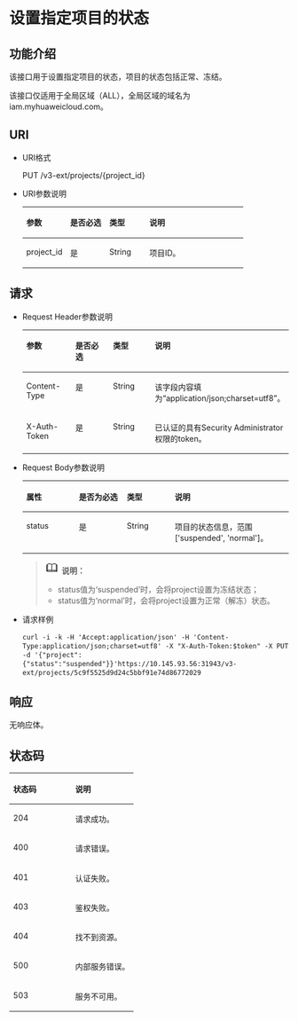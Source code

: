 # 设置指定项目的状态<a name="ZH-CN_TOPIC_0110485133"></a>

## 功能介绍<a name="section18319181453614"></a>

该接口用于设置指定项目的状态，项目的状态包括正常、冻结。

该接口仅适用于全局区域（ALL），全局区域的域名为iam.myhuaweicloud.com。

## URI<a name="section1032051453615"></a>

-   URI格式

    PUT /v3-ext/projects/\{project\_id\}


-   URI参数说明

    <a name="table1532018142366"></a>
    <table><thead align="left"><tr id="row103201149368"><th class="cellrowborder" valign="top" width="19.830000000000002%" id="mcps1.1.5.1.1"><p id="p1932041417367"><a name="p1932041417367"></a><a name="p1932041417367"></a>参数</p>
    </th>
    <th class="cellrowborder" valign="top" width="17.78%" id="mcps1.1.5.1.2"><p id="p1232071411368"><a name="p1232071411368"></a><a name="p1232071411368"></a>是否必选</p>
    </th>
    <th class="cellrowborder" valign="top" width="18.12%" id="mcps1.1.5.1.3"><p id="p832051411369"><a name="p832051411369"></a><a name="p832051411369"></a>类型</p>
    </th>
    <th class="cellrowborder" valign="top" width="44.269999999999996%" id="mcps1.1.5.1.4"><p id="p2320191423611"><a name="p2320191423611"></a><a name="p2320191423611"></a>说明</p>
    </th>
    </tr>
    </thead>
    <tbody><tr id="row183201814193615"><td class="cellrowborder" valign="top" width="19.830000000000002%" headers="mcps1.1.5.1.1 "><p id="p432071415365"><a name="p432071415365"></a><a name="p432071415365"></a>project_id</p>
    </td>
    <td class="cellrowborder" valign="top" width="17.78%" headers="mcps1.1.5.1.2 "><p id="p83202014163620"><a name="p83202014163620"></a><a name="p83202014163620"></a>是</p>
    </td>
    <td class="cellrowborder" valign="top" width="18.12%" headers="mcps1.1.5.1.3 "><p id="p3320161415362"><a name="p3320161415362"></a><a name="p3320161415362"></a>String</p>
    </td>
    <td class="cellrowborder" valign="top" width="44.269999999999996%" headers="mcps1.1.5.1.4 "><p id="p332091410362"><a name="p332091410362"></a><a name="p332091410362"></a>项目ID。</p>
    </td>
    </tr>
    </tbody>
    </table>


## 请求<a name="section132251415368"></a>

-   Request Header参数说明

    <a name="table3322161493613"></a>
    <table><thead align="left"><tr id="row11322131413615"><th class="cellrowborder" valign="top" width="19.688031196880313%" id="mcps1.1.5.1.1"><p id="p1432218149369"><a name="p1432218149369"></a><a name="p1432218149369"></a>参数</p>
    </th>
    <th class="cellrowborder" valign="top" width="17.98820117988201%" id="mcps1.1.5.1.2"><p id="p8322161443614"><a name="p8322161443614"></a><a name="p8322161443614"></a>是否必选</p>
    </th>
    <th class="cellrowborder" valign="top" width="17.958204179582044%" id="mcps1.1.5.1.3"><p id="p19322111433620"><a name="p19322111433620"></a><a name="p19322111433620"></a>类型</p>
    </th>
    <th class="cellrowborder" valign="top" width="44.36556344365563%" id="mcps1.1.5.1.4"><p id="p73221614143617"><a name="p73221614143617"></a><a name="p73221614143617"></a>说明</p>
    </th>
    </tr>
    </thead>
    <tbody><tr id="row113221514113620"><td class="cellrowborder" valign="top" width="19.688031196880313%" headers="mcps1.1.5.1.1 "><p id="p123221314183616"><a name="p123221314183616"></a><a name="p123221314183616"></a>Content-Type</p>
    </td>
    <td class="cellrowborder" valign="top" width="17.98820117988201%" headers="mcps1.1.5.1.2 "><p id="p15322181419363"><a name="p15322181419363"></a><a name="p15322181419363"></a>是</p>
    </td>
    <td class="cellrowborder" valign="top" width="17.958204179582044%" headers="mcps1.1.5.1.3 "><p id="p432215149367"><a name="p432215149367"></a><a name="p432215149367"></a>String</p>
    </td>
    <td class="cellrowborder" valign="top" width="44.36556344365563%" headers="mcps1.1.5.1.4 "><p id="p1332281419368"><a name="p1332281419368"></a><a name="p1332281419368"></a>该字段内容填为<span class="parmvalue" id="parmvalue3755423182317"><a name="parmvalue3755423182317"></a><a name="parmvalue3755423182317"></a>“application/json;charset=utf8”</span>。</p>
    </td>
    </tr>
    <tr id="row1332261493613"><td class="cellrowborder" valign="top" width="19.688031196880313%" headers="mcps1.1.5.1.1 "><p id="p113221814143614"><a name="p113221814143614"></a><a name="p113221814143614"></a>X-Auth-Token</p>
    </td>
    <td class="cellrowborder" valign="top" width="17.98820117988201%" headers="mcps1.1.5.1.2 "><p id="p8322714173618"><a name="p8322714173618"></a><a name="p8322714173618"></a>是</p>
    </td>
    <td class="cellrowborder" valign="top" width="17.958204179582044%" headers="mcps1.1.5.1.3 "><p id="p1322014123615"><a name="p1322014123615"></a><a name="p1322014123615"></a>String</p>
    </td>
    <td class="cellrowborder" valign="top" width="44.36556344365563%" headers="mcps1.1.5.1.4 "><p id="p2354060691653"><a name="p2354060691653"></a><a name="p2354060691653"></a>已认证的具有Security Administrator权限的token。</p>
    </td>
    </tr>
    </tbody>
    </table>

-   Request Body参数说明

    <a name="table2644112114413"></a>
    <table><thead align="left"><tr id="row964432117412"><th class="cellrowborder" valign="top" width="19.7%" id="mcps1.1.5.1.1"><p id="p764416211842"><a name="p764416211842"></a><a name="p764416211842"></a>属性</p>
    </th>
    <th class="cellrowborder" valign="top" width="18.060000000000002%" id="mcps1.1.5.1.2"><p id="p156441821741"><a name="p156441821741"></a><a name="p156441821741"></a>是否为必选</p>
    </th>
    <th class="cellrowborder" valign="top" width="17.97%" id="mcps1.1.5.1.3"><p id="p106441212047"><a name="p106441212047"></a><a name="p106441212047"></a>类型</p>
    </th>
    <th class="cellrowborder" valign="top" width="44.269999999999996%" id="mcps1.1.5.1.4"><p id="p176442215416"><a name="p176442215416"></a><a name="p176442215416"></a>说明</p>
    </th>
    </tr>
    </thead>
    <tbody><tr id="row1365942119417"><td class="cellrowborder" valign="top" width="19.7%" headers="mcps1.1.5.1.1 "><p id="p865922118416"><a name="p865922118416"></a><a name="p865922118416"></a>status</p>
    </td>
    <td class="cellrowborder" valign="top" width="18.060000000000002%" headers="mcps1.1.5.1.2 "><p id="p1265914211416"><a name="p1265914211416"></a><a name="p1265914211416"></a>是</p>
    </td>
    <td class="cellrowborder" valign="top" width="17.97%" headers="mcps1.1.5.1.3 "><p id="p1065902117414"><a name="p1065902117414"></a><a name="p1065902117414"></a>String</p>
    </td>
    <td class="cellrowborder" valign="top" width="44.269999999999996%" headers="mcps1.1.5.1.4 "><p id="p1065992116416"><a name="p1065992116416"></a><a name="p1065992116416"></a>项目的状态信息，范围['suspended', 'normal']。</p>
    </td>
    </tr>
    </tbody>
    </table>

    >![](public_sys-resources/icon-note.gif) **说明：**   
    >-   status值为‘suspended’时，会将project设置为冻结状态；  
    >-   status值为‘normal’时，会将project设置为正常（解冻）状态。  

-   请求样例

    ```
    curl -i -k -H 'Accept:application/json' -H 'Content-Type:application/json;charset=utf8' -X "X-Auth-Token:$token" -X PUT -d '{"project": {"status":"suspended"}}'https://10.145.93.56:31943/v3-ext/projects/5c9f5525d9d24c5bbf91e74d86772029
    ```


## 响应<a name="section1732319140365"></a>

无响应体。

## 状态码<a name="section20323151411368"></a>

<a name="table8323141453613"></a>
<table><thead align="left"><tr id="row932381403612"><th class="cellrowborder" valign="top" width="50%" id="mcps1.1.3.1.1"><p id="p14323514173615"><a name="p14323514173615"></a><a name="p14323514173615"></a>状态码</p>
</th>
<th class="cellrowborder" valign="top" width="50%" id="mcps1.1.3.1.2"><p id="p10323141463613"><a name="p10323141463613"></a><a name="p10323141463613"></a>说明</p>
</th>
</tr>
</thead>
<tbody><tr id="row132319142366"><td class="cellrowborder" valign="top" width="50%" headers="mcps1.1.3.1.1 "><p id="p16323714103613"><a name="p16323714103613"></a><a name="p16323714103613"></a>204</p>
</td>
<td class="cellrowborder" valign="top" width="50%" headers="mcps1.1.3.1.2 "><p id="p5323614133611"><a name="p5323614133611"></a><a name="p5323614133611"></a>请求成功。</p>
</td>
</tr>
<tr id="row43234147366"><td class="cellrowborder" valign="top" width="50%" headers="mcps1.1.3.1.1 "><p id="p1632321443618"><a name="p1632321443618"></a><a name="p1632321443618"></a>400</p>
</td>
<td class="cellrowborder" valign="top" width="50%" headers="mcps1.1.3.1.2 "><p id="p432310148363"><a name="p432310148363"></a><a name="p432310148363"></a>请求错误。</p>
</td>
</tr>
<tr id="row3323114113619"><td class="cellrowborder" valign="top" width="50%" headers="mcps1.1.3.1.1 "><p id="p832311411365"><a name="p832311411365"></a><a name="p832311411365"></a>401</p>
</td>
<td class="cellrowborder" valign="top" width="50%" headers="mcps1.1.3.1.2 "><p id="p14323121419361"><a name="p14323121419361"></a><a name="p14323121419361"></a>认证失败。</p>
</td>
</tr>
<tr id="row15323514113619"><td class="cellrowborder" valign="top" width="50%" headers="mcps1.1.3.1.1 "><p id="p13323131419361"><a name="p13323131419361"></a><a name="p13323131419361"></a>403</p>
</td>
<td class="cellrowborder" valign="top" width="50%" headers="mcps1.1.3.1.2 "><p id="p12323914143611"><a name="p12323914143611"></a><a name="p12323914143611"></a>鉴权失败。</p>
</td>
</tr>
<tr id="row1832313143362"><td class="cellrowborder" valign="top" width="50%" headers="mcps1.1.3.1.1 "><p id="p20324171414362"><a name="p20324171414362"></a><a name="p20324171414362"></a>404</p>
</td>
<td class="cellrowborder" valign="top" width="50%" headers="mcps1.1.3.1.2 "><p id="p33243147365"><a name="p33243147365"></a><a name="p33243147365"></a>找不到资源。</p>
</td>
</tr>
<tr id="row143245147365"><td class="cellrowborder" valign="top" width="50%" headers="mcps1.1.3.1.1 "><p id="p1732412140368"><a name="p1732412140368"></a><a name="p1732412140368"></a>500</p>
</td>
<td class="cellrowborder" valign="top" width="50%" headers="mcps1.1.3.1.2 "><p id="p232416145368"><a name="p232416145368"></a><a name="p232416145368"></a>内部服务错误。</p>
</td>
</tr>
<tr id="row83241314123618"><td class="cellrowborder" valign="top" width="50%" headers="mcps1.1.3.1.1 "><p id="p5324181453616"><a name="p5324181453616"></a><a name="p5324181453616"></a>503</p>
</td>
<td class="cellrowborder" valign="top" width="50%" headers="mcps1.1.3.1.2 "><p id="p232411417363"><a name="p232411417363"></a><a name="p232411417363"></a>服务不可用。</p>
</td>
</tr>
</tbody>
</table>

